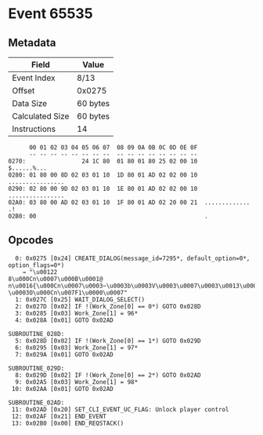 # Event 65535

## Metadata

| Field           | Value    |
|-----------------|----------|
| Event Index     | 8/13     |
| Offset          | 0x0275   |
| Data Size       | 60 bytes |
| Calculated Size | 60 bytes |
| Instructions    | 14       |

```
      00 01 02 03 04 05 06 07  08 09 0A 0B 0C 0D 0E 0F
      -- -- -- -- -- -- -- --  -- -- -- -- -- -- -- --
0270:                24 1C 80  01 80 01 80 25 02 00 10       $......%...
0280: 01 80 00 8D 02 03 01 10  1D 80 01 AD 02 02 00 10  ................
0290: 02 80 00 9D 02 03 01 10  1E 80 01 AD 02 02 00 10  ................
02A0: 03 80 00 AD 02 03 01 10  1F 80 01 AD 02 20 00 21  ............. .!
02B0: 00                                                .               
```

## Opcodes

```
  0: 0x0275 [0x24] CREATE_DIALOG(message_id=7295*, default_option=0*, option_flags=0*)
    → "\u001228\u000Cn\u0007\u000B\u0001@
n\u0016{\u000Cn\u0007\u0003~\u0003b\u0003V\u0003\u0007\u0003\u0013\u000Cn\u0007\u0003]\u0001[\u0003\u0013\u0003t\u0003	\u0003O\u000Cn\u007F1\u0000\u0007"
  1: 0x027C [0x25] WAIT_DIALOG_SELECT()
  2: 0x027D [0x02] IF !(Work_Zone[0] == 0*) GOTO 0x028D
  3: 0x0285 [0x03] Work_Zone[1] = 96*
  4: 0x028A [0x01] GOTO 0x02AD

SUBROUTINE_028D:
  5: 0x028D [0x02] IF !(Work_Zone[0] == 1*) GOTO 0x029D
  6: 0x0295 [0x03] Work_Zone[1] = 97*
  7: 0x029A [0x01] GOTO 0x02AD

SUBROUTINE_029D:
  8: 0x029D [0x02] IF !(Work_Zone[0] == 2*) GOTO 0x02AD
  9: 0x02A5 [0x03] Work_Zone[1] = 98*
 10: 0x02AA [0x01] GOTO 0x02AD

SUBROUTINE_02AD:
 11: 0x02AD [0x20] SET_CLI_EVENT_UC_FLAG: Unlock player control
 12: 0x02AF [0x21] END_EVENT
 13: 0x02B0 [0x00] END_REQSTACK()
```
